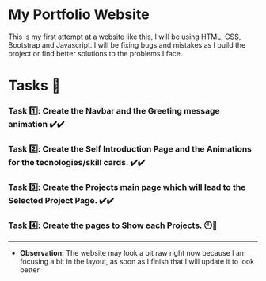 # My Portfolio Website

This is my first attempt at a website like this, I will be using HTML, CSS, Bootstrap and Javascript. I will be fixing bugs and mistakes as I build the project or find better solutions to the problems I face.

# Tasks 📝

### **Task** 1️⃣: Create the Navbar and the Greeting message animation ✔️✔️


### **Task** 2️⃣: Create the Self Introduction Page and the Animations for the tecnologies/skill cards. ✔️✔️

### **Task** 3️⃣: Create the Projects main page which will lead to the Selected Project Page. ✔️✔️

### **Task** 4️⃣: Create the pages to Show each Projects. 🕙👷
---

* **Observation:** The website may look a bit raw right now because I am focusing a bit in the layout, as soon as I finish that I will update it to look better.
